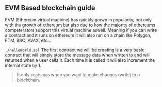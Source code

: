 ## EVM Based blockchain guide

EVM (Ethereum virtual machine) has quickly grown in popularity, not only with the growth of ethereum but also due to how the majority of ethereums competerators support this virtual machine aswell. Meaning if you can write a contract and it runs on ethereum it will also run on a chain like Polygon, FTM, BSC, AVAX, etc...

`./helloWorld.sol`
The first contract we will be creating is a very basic contract that will simply store the message data when written to and will returned when a user calls it. Each time it is called it will also increment the internal state by 1. 

> It only costs gas when you want to make changes (write) to a blockchain. 